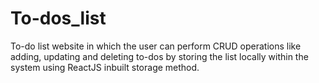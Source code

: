 # To-dos_list
To-do list website in which the user can perform CRUD operations like adding, updating and deleting to-dos by storing the list locally within the system using ReactJS inbuilt storage method.
